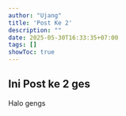 ```yaml
---
author: "Ujang"
title: 'Post Ke 2'
description: ""
date: 2025-05-30T16:33:35+07:00
tags: []
showToc: true
---
```


## Ini Post ke 2 ges

Halo gengs
